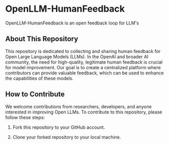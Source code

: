 # OpenLLM-HumanFeedback
OpenLLM-HumanFeedback is an open feedback loop for LLM's

## About This Repository

This repository is dedicated to collecting and sharing human feedback for Open Large Language Models (LLMs). In the OpenAI and broader AI community, the need for high-quality, legitimate human feedback is crucial for model improvement. Our goal is to create a centralized platform where contributors can provide valuable feedback, which can be used to enhance the capabilities of these models.

## How to Contribute

We welcome contributions from researchers, developers, and anyone interested in improving Open LLMs. To contribute to this repository, please follow these steps:

1. Fork this repository to your GitHub account.

2. Clone your forked repository to your local machine.
